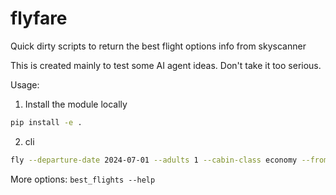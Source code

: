 # flyfare

Quick dirty scripts to return the best flight options info from skyscanner

This is created mainly to test some AI agent ideas. Don't take it too serious.

Usage:

1. Install the module locally

```bash
pip install -e .
```

2. cli
```bash
fly --departure-date 2024-07-01 --adults 1 --cabin-class economy --from-airport han --to-airport
```

More options: `best_flights --help`

